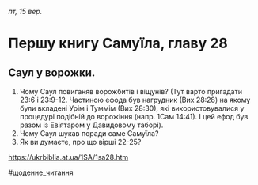 
_пт, 15 вер._

# Першу книгу Самуїла, главу 28

## Саул у ворожки.
1. Чому Саул повиганяв ворожбитів і віщунів? (Тут варто пригадати 23:6 і 23:9-12. Частиною ефода був нагрудник (Вих 28:28) на якому були вкладені Урім і Туммім (Вих 28:30), які використовувалися у процедурі подібній до ворожіння (напр. 1Сам 14:41). І цей ефод був разом із Евіятаром у Давидовому таборі).
2. Чому Саул шукав поради саме Самуїла?
3. Як ви думаєте, про що вірші 22-25?

https://ukrbiblia.at.ua/1SA/1sa28.htm 

#щоденне_читання
